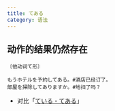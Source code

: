 ```yaml
---
title: てある
category: 语法
---
```


## 动作的结果仍然存在

`〔他动词て形〕`

```example
もうホテルを予約してある。#酒店已经订了。
部屋を掃除してありますか。#地扫了吗？
```

- 对比「[ている・てある](../teiru-tearu)」
